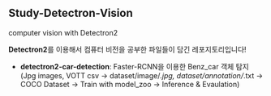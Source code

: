 ## Study-Detectron-Vision
computer vision with Detectron2

<strong>Detectron2</strong>를 이용해서 컴퓨터 비전을 공부한 파일들이 담긴 레포지토리입니다!

* <strong>detectron2-car-detection</strong>: Faster-RCNN을 이용한 Benz_car 객체 탐지  
(Jpg images, VOTT csv -> dataset/image/*.jpg, dataset/annotation/*.txt  -> COCO Dataset -> Train with model_zoo -> Inference & Evaulation)



